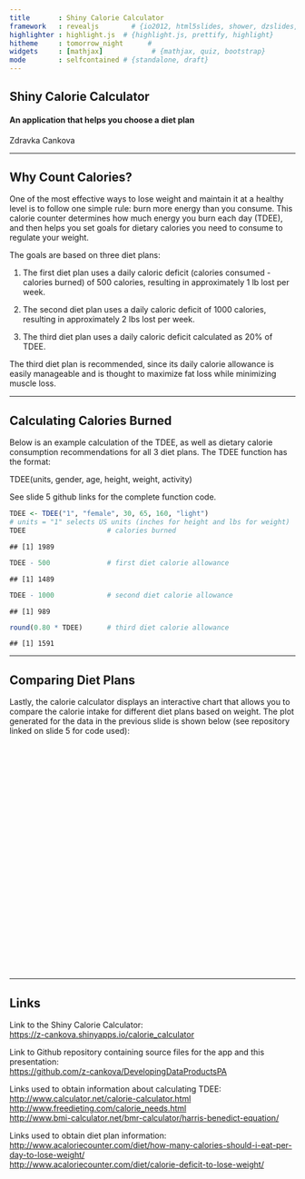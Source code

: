 ```yaml
---
title       : Shiny Calorie Calculator
framework   : revealjs        # {io2012, html5slides, shower, dzslides, ...}
highlighter : highlight.js  # {highlight.js, prettify, highlight}
hitheme     : tomorrow_night      # 
widgets     : [mathjax]            # {mathjax, quiz, bootstrap}
mode        : selfcontained # {standalone, draft}
---
```


## Shiny Calorie Calculator

#### An application that helps you choose a diet plan

Zdravka Cankova

--- 

## Why Count Calories?

One of the most effective ways to lose weight and maintain it
at a healthy level is to follow one simple rule: burn more energy
than you consume. This calorie counter determines how much energy
you burn each day (TDEE), and then helps you set goals for dietary
calories you need to consume to regulate your weight.  

The goals are based on three diet plans:  

1. The first diet plan uses a daily caloric deficit (calories
consumed - calories burned) of 500 calories, resulting in 
approximately 1 lb lost per week.  

2. The second diet plan uses a daily caloric deficit of 1000
calories, resulting in approximately 2 lbs lost per week.  

3. The third diet plan uses a daily caloric deficit calculated
as 20% of TDEE.

The third diet plan is recommended, since its daily calorie 
allowance is easily manageable and is thought to maximize 
fat loss while minimizing muscle loss.

--- 

## Calculating Calories Burned

Below is an example calculation of the TDEE, as well as
dietary calorie consumption recommendations for all 3 diet
plans. The TDEE function has the format:    

TDEE(units, gender, age, height, weight, activity)   

See slide 5 github links for the complete function code. 




```r
TDEE <- TDEE("1", "female", 30, 65, 160, "light")
# units = "1" selects US units (inches for height and lbs for weight)
TDEE                    # calories burned
```

```
## [1] 1989
```

```r
TDEE - 500              # first diet calorie allowance
```

```
## [1] 1489
```

```r
TDEE - 1000             # second diet calorie allowance
```

```
## [1] 989
```

```r
round(0.80 * TDEE)      # third diet calorie allowance
```

```
## [1] 1591
```

---

## Comparing Diet Plans

Lastly, the calorie calculator displays an interactive chart that 
allows you to compare the calorie intake for different diet plans 
based on weight. The plot generated for the data in the previous
slide is shown below (see repository linked on slide 5 for
code used):

<!-- AreaChart generated in R 3.1.1 by googleVis 0.5.8 package -->
<!-- Sat Jun 20 23:44:36 2015 -->


<!-- jsHeader -->
<script type="text/javascript">
 
// jsData 
function gvisDataAreaChartIDcd45dc51999 () {
var data = new google.visualization.DataTable();
var datajson =
[
 [
 "50",
1303,
803,
303,
1042 
],
[
 "51",
1309,
809,
309,
1047 
],
[
 "52",
1316,
816,
316,
1053 
],
[
 "53",
1322,
822,
322,
1058 
],
[
 "54",
1328,
828,
328,
1062 
],
[
 "55",
1334,
834,
334,
1067 
],
[
 "56",
1340,
840,
340,
1072 
],
[
 "57",
1347,
847,
347,
1078 
],
[
 "58",
1353,
853,
353,
1082 
],
[
 "59",
1359,
859,
359,
1087 
],
[
 "60",
1365,
865,
365,
1092 
],
[
 "61",
1372,
872,
372,
1098 
],
[
 "62",
1378,
878,
378,
1102 
],
[
 "63",
1384,
884,
384,
1107 
],
[
 "64",
1390,
890,
390,
1112 
],
[
 "65",
1397,
897,
397,
1118 
],
[
 "66",
1403,
903,
403,
1122 
],
[
 "67",
1409,
909,
409,
1127 
],
[
 "68",
1415,
915,
415,
1132 
],
[
 "69",
1422,
922,
422,
1138 
],
[
 "70",
1428,
928,
428,
1142 
],
[
 "71",
1434,
934,
434,
1147 
],
[
 "72",
1440,
940,
440,
1152 
],
[
 "73",
1446,
946,
446,
1157 
],
[
 "74",
1453,
953,
453,
1162 
],
[
 "75",
1459,
959,
459,
1167 
],
[
 "76",
1465,
965,
465,
1172 
],
[
 "77",
1471,
971,
471,
1177 
],
[
 "78",
1478,
978,
478,
1182 
],
[
 "79",
1484,
984,
484,
1187 
],
[
 "80",
1490,
990,
490,
1192 
],
[
 "81",
1496,
996,
496,
1197 
],
[
 "82",
1503,
1003,
503,
1202 
],
[
 "83",
1509,
1009,
509,
1207 
],
[
 "84",
1515,
1015,
515,
1212 
],
[
 "85",
1521,
1021,
521,
1217 
],
[
 "86",
1528,
1028,
528,
1222 
],
[
 "87",
1534,
1034,
534,
1227 
],
[
 "88",
1540,
1040,
540,
1232 
],
[
 "89",
1546,
1046,
546,
1237 
],
[
 "90",
1553,
1053,
553,
1242 
],
[
 "91",
1559,
1059,
559,
1247 
],
[
 "92",
1565,
1065,
565,
1252 
],
[
 "93",
1571,
1071,
571,
1257 
],
[
 "94",
1577,
1077,
577,
1262 
],
[
 "95",
1584,
1084,
584,
1267 
],
[
 "96",
1590,
1090,
590,
1272 
],
[
 "97",
1596,
1096,
596,
1277 
],
[
 "98",
1602,
1102,
602,
1282 
],
[
 "99",
1609,
1109,
609,
1287 
],
[
 "100",
1615,
1115,
615,
1292 
],
[
 "101",
1621,
1121,
621,
1297 
],
[
 "102",
1627,
1127,
627,
1302 
],
[
 "103",
1634,
1134,
634,
1307 
],
[
 "104",
1640,
1140,
640,
1312 
],
[
 "105",
1646,
1146,
646,
1317 
],
[
 "106",
1652,
1152,
652,
1322 
],
[
 "107",
1659,
1159,
659,
1327 
],
[
 "108",
1665,
1165,
665,
1332 
],
[
 "109",
1671,
1171,
671,
1337 
],
[
 "110",
1677,
1177,
677,
1342 
],
[
 "111",
1683,
1183,
683,
1346 
],
[
 "112",
1690,
1190,
690,
1352 
],
[
 "113",
1696,
1196,
696,
1357 
],
[
 "114",
1702,
1202,
702,
1362 
],
[
 "115",
1708,
1208,
708,
1366 
],
[
 "116",
1715,
1215,
715,
1372 
],
[
 "117",
1721,
1221,
721,
1377 
],
[
 "118",
1727,
1227,
727,
1382 
],
[
 "119",
1733,
1233,
733,
1386 
],
[
 "120",
1740,
1240,
740,
1392 
],
[
 "121",
1746,
1246,
746,
1397 
],
[
 "122",
1752,
1252,
752,
1402 
],
[
 "123",
1758,
1258,
758,
1406 
],
[
 "124",
1765,
1265,
765,
1412 
],
[
 "125",
1771,
1271,
771,
1417 
],
[
 "126",
1777,
1277,
777,
1422 
],
[
 "127",
1783,
1283,
783,
1426 
],
[
 "128",
1790,
1290,
790,
1432 
],
[
 "129",
1796,
1296,
796,
1437 
],
[
 "130",
1802,
1302,
802,
1442 
],
[
 "131",
1808,
1308,
808,
1446 
],
[
 "132",
1814,
1314,
814,
1451 
],
[
 "133",
1821,
1321,
821,
1457 
],
[
 "134",
1827,
1327,
827,
1462 
],
[
 "135",
1833,
1333,
833,
1466 
],
[
 "136",
1839,
1339,
839,
1471 
],
[
 "137",
1846,
1346,
846,
1477 
],
[
 "138",
1852,
1352,
852,
1482 
],
[
 "139",
1858,
1358,
858,
1486 
],
[
 "140",
1864,
1364,
864,
1491 
],
[
 "141",
1871,
1371,
871,
1497 
],
[
 "142",
1877,
1377,
877,
1502 
],
[
 "143",
1883,
1383,
883,
1506 
],
[
 "144",
1889,
1389,
889,
1511 
],
[
 "145",
1896,
1396,
896,
1517 
],
[
 "146",
1902,
1402,
902,
1522 
],
[
 "147",
1908,
1408,
908,
1526 
],
[
 "148",
1914,
1414,
914,
1531 
],
[
 "149",
1920,
1420,
920,
1536 
],
[
 "150",
1927,
1427,
927,
1542 
],
[
 "151",
1933,
1433,
933,
1546 
],
[
 "152",
1939,
1439,
939,
1551 
],
[
 "153",
1945,
1445,
945,
1556 
],
[
 "154",
1952,
1452,
952,
1562 
],
[
 "155",
1958,
1458,
958,
1566 
],
[
 "156",
1964,
1464,
964,
1571 
],
[
 "157",
1970,
1470,
970,
1576 
],
[
 "158",
1977,
1477,
977,
1582 
],
[
 "159",
1983,
1483,
983,
1586 
],
[
 "160",
1989,
1489,
989,
1591 
],
[
 "161",
1995,
1495,
995,
1596 
],
[
 "162",
2002,
1502,
1002,
1602 
],
[
 "163",
2008,
1508,
1008,
1606 
],
[
 "164",
2014,
1514,
1014,
1611 
],
[
 "165",
2020,
1520,
1020,
1616 
],
[
 "166",
2027,
1527,
1027,
1622 
],
[
 "167",
2033,
1533,
1033,
1626 
],
[
 "168",
2039,
1539,
1039,
1631 
],
[
 "169",
2045,
1545,
1045,
1636 
],
[
 "170",
2051,
1551,
1051,
1641 
],
[
 "171",
2058,
1558,
1058,
1646 
],
[
 "172",
2064,
1564,
1064,
1651 
],
[
 "173",
2070,
1570,
1070,
1656 
],
[
 "174",
2076,
1576,
1076,
1661 
],
[
 "175",
2083,
1583,
1083,
1666 
],
[
 "176",
2089,
1589,
1089,
1671 
],
[
 "177",
2095,
1595,
1095,
1676 
],
[
 "178",
2101,
1601,
1101,
1681 
],
[
 "179",
2108,
1608,
1108,
1686 
],
[
 "180",
2114,
1614,
1114,
1691 
],
[
 "181",
2120,
1620,
1120,
1696 
],
[
 "182",
2126,
1626,
1126,
1701 
],
[
 "183",
2133,
1633,
1133,
1706 
],
[
 "184",
2139,
1639,
1139,
1711 
],
[
 "185",
2145,
1645,
1145,
1716 
],
[
 "186",
2151,
1651,
1151,
1721 
],
[
 "187",
2158,
1658,
1158,
1726 
],
[
 "188",
2164,
1664,
1164,
1731 
],
[
 "189",
2170,
1670,
1170,
1736 
],
[
 "190",
2176,
1676,
1176,
1741 
],
[
 "191",
2182,
1682,
1182,
1746 
],
[
 "192",
2189,
1689,
1189,
1751 
],
[
 "193",
2195,
1695,
1195,
1756 
],
[
 "194",
2201,
1701,
1201,
1761 
],
[
 "195",
2207,
1707,
1207,
1766 
],
[
 "196",
2214,
1714,
1214,
1771 
],
[
 "197",
2220,
1720,
1220,
1776 
],
[
 "198",
2226,
1726,
1226,
1781 
],
[
 "199",
2232,
1732,
1232,
1786 
],
[
 "200",
2239,
1739,
1239,
1791 
],
[
 "201",
2245,
1745,
1245,
1796 
],
[
 "202",
2251,
1751,
1251,
1801 
],
[
 "203",
2257,
1757,
1257,
1806 
],
[
 "204",
2264,
1764,
1264,
1811 
],
[
 "205",
2270,
1770,
1270,
1816 
],
[
 "206",
2276,
1776,
1276,
1821 
],
[
 "207",
2282,
1782,
1282,
1826 
],
[
 "208",
2288,
1788,
1288,
1830 
],
[
 "209",
2295,
1795,
1295,
1836 
],
[
 "210",
2301,
1801,
1301,
1841 
],
[
 "211",
2307,
1807,
1307,
1846 
],
[
 "212",
2313,
1813,
1313,
1850 
],
[
 "213",
2320,
1820,
1320,
1856 
],
[
 "214",
2326,
1826,
1326,
1861 
],
[
 "215",
2332,
1832,
1332,
1866 
],
[
 "216",
2338,
1838,
1338,
1870 
],
[
 "217",
2345,
1845,
1345,
1876 
],
[
 "218",
2351,
1851,
1351,
1881 
],
[
 "219",
2357,
1857,
1357,
1886 
],
[
 "220",
2363,
1863,
1363,
1890 
],
[
 "221",
2370,
1870,
1370,
1896 
],
[
 "222",
2376,
1876,
1376,
1901 
],
[
 "223",
2382,
1882,
1382,
1906 
],
[
 "224",
2388,
1888,
1388,
1910 
],
[
 "225",
2395,
1895,
1395,
1916 
],
[
 "226",
2401,
1901,
1401,
1921 
],
[
 "227",
2407,
1907,
1407,
1926 
],
[
 "228",
2413,
1913,
1413,
1930 
],
[
 "229",
2419,
1919,
1419,
1935 
],
[
 "230",
2426,
1926,
1426,
1941 
],
[
 "231",
2432,
1932,
1432,
1946 
],
[
 "232",
2438,
1938,
1438,
1950 
],
[
 "233",
2444,
1944,
1444,
1955 
],
[
 "234",
2451,
1951,
1451,
1961 
],
[
 "235",
2457,
1957,
1457,
1966 
],
[
 "236",
2463,
1963,
1463,
1970 
],
[
 "237",
2469,
1969,
1469,
1975 
],
[
 "238",
2476,
1976,
1476,
1981 
],
[
 "239",
2482,
1982,
1482,
1986 
],
[
 "240",
2488,
1988,
1488,
1990 
],
[
 "241",
2494,
1994,
1494,
1995 
],
[
 "242",
2501,
2001,
1501,
2001 
],
[
 "243",
2507,
2007,
1507,
2006 
],
[
 "244",
2513,
2013,
1513,
2010 
],
[
 "245",
2519,
2019,
1519,
2015 
],
[
 "246",
2525,
2025,
1525,
2020 
],
[
 "247",
2532,
2032,
1532,
2026 
],
[
 "248",
2538,
2038,
1538,
2030 
],
[
 "249",
2544,
2044,
1544,
2035 
],
[
 "250",
2550,
2050,
1550,
2040 
],
[
 "251",
2557,
2057,
1557,
2046 
],
[
 "252",
2563,
2063,
1563,
2050 
],
[
 "253",
2569,
2069,
1569,
2055 
],
[
 "254",
2575,
2075,
1575,
2060 
],
[
 "255",
2582,
2082,
1582,
2066 
],
[
 "256",
2588,
2088,
1588,
2070 
],
[
 "257",
2594,
2094,
1594,
2075 
],
[
 "258",
2600,
2100,
1600,
2080 
],
[
 "259",
2607,
2107,
1607,
2086 
],
[
 "260",
2613,
2113,
1613,
2090 
],
[
 "261",
2619,
2119,
1619,
2095 
],
[
 "262",
2625,
2125,
1625,
2100 
],
[
 "263",
2632,
2132,
1632,
2106 
],
[
 "264",
2638,
2138,
1638,
2110 
],
[
 "265",
2644,
2144,
1644,
2115 
],
[
 "266",
2650,
2150,
1650,
2120 
],
[
 "267",
2656,
2156,
1656,
2125 
],
[
 "268",
2663,
2163,
1663,
2130 
],
[
 "269",
2669,
2169,
1669,
2135 
],
[
 "270",
2675,
2175,
1675,
2140 
],
[
 "271",
2681,
2181,
1681,
2145 
],
[
 "272",
2688,
2188,
1688,
2150 
],
[
 "273",
2694,
2194,
1694,
2155 
],
[
 "274",
2700,
2200,
1700,
2160 
],
[
 "275",
2706,
2206,
1706,
2165 
],
[
 "276",
2713,
2213,
1713,
2170 
],
[
 "277",
2719,
2219,
1719,
2175 
],
[
 "278",
2725,
2225,
1725,
2180 
],
[
 "279",
2731,
2231,
1731,
2185 
],
[
 "280",
2738,
2238,
1738,
2190 
],
[
 "281",
2744,
2244,
1744,
2195 
],
[
 "282",
2750,
2250,
1750,
2200 
],
[
 "283",
2756,
2256,
1756,
2205 
],
[
 "284",
2762,
2262,
1762,
2210 
],
[
 "285",
2769,
2269,
1769,
2215 
],
[
 "286",
2775,
2275,
1775,
2220 
],
[
 "287",
2781,
2281,
1781,
2225 
],
[
 "288",
2787,
2287,
1787,
2230 
],
[
 "289",
2794,
2294,
1794,
2235 
],
[
 "290",
2800,
2300,
1800,
2240 
],
[
 "291",
2806,
2306,
1806,
2245 
],
[
 "292",
2812,
2312,
1812,
2250 
],
[
 "293",
2819,
2319,
1819,
2255 
],
[
 "294",
2825,
2325,
1825,
2260 
],
[
 "295",
2831,
2331,
1831,
2265 
],
[
 "296",
2837,
2337,
1837,
2270 
],
[
 "297",
2844,
2344,
1844,
2275 
],
[
 "298",
2850,
2350,
1850,
2280 
],
[
 "299",
2856,
2356,
1856,
2285 
],
[
 "300",
2862,
2362,
1862,
2290 
],
[
 "301",
2869,
2369,
1869,
2295 
],
[
 "302",
2875,
2375,
1875,
2300 
],
[
 "303",
2881,
2381,
1881,
2305 
],
[
 "304",
2887,
2387,
1887,
2310 
],
[
 "305",
2893,
2393,
1893,
2314 
],
[
 "306",
2900,
2400,
1900,
2320 
],
[
 "307",
2906,
2406,
1906,
2325 
],
[
 "308",
2912,
2412,
1912,
2330 
],
[
 "309",
2918,
2418,
1918,
2334 
],
[
 "310",
2925,
2425,
1925,
2340 
],
[
 "311",
2931,
2431,
1931,
2345 
],
[
 "312",
2937,
2437,
1937,
2350 
],
[
 "313",
2943,
2443,
1943,
2354 
],
[
 "314",
2950,
2450,
1950,
2360 
],
[
 "315",
2956,
2456,
1956,
2365 
],
[
 "316",
2962,
2462,
1962,
2370 
],
[
 "317",
2968,
2468,
1968,
2374 
],
[
 "318",
2975,
2475,
1975,
2380 
],
[
 "319",
2981,
2481,
1981,
2385 
],
[
 "320",
2987,
2487,
1987,
2390 
],
[
 "321",
2993,
2493,
1993,
2394 
],
[
 "322",
2999,
2499,
1999,
2399 
],
[
 "323",
3006,
2506,
2006,
2405 
],
[
 "324",
3012,
2512,
2012,
2410 
],
[
 "325",
3018,
2518,
2018,
2414 
],
[
 "326",
3024,
2524,
2024,
2419 
],
[
 "327",
3031,
2531,
2031,
2425 
],
[
 "328",
3037,
2537,
2037,
2430 
],
[
 "329",
3043,
2543,
2043,
2434 
],
[
 "330",
3049,
2549,
2049,
2439 
],
[
 "331",
3056,
2556,
2056,
2445 
],
[
 "332",
3062,
2562,
2062,
2450 
],
[
 "333",
3068,
2568,
2068,
2454 
],
[
 "334",
3074,
2574,
2074,
2459 
],
[
 "335",
3081,
2581,
2081,
2465 
],
[
 "336",
3087,
2587,
2087,
2470 
],
[
 "337",
3093,
2593,
2093,
2474 
],
[
 "338",
3099,
2599,
2099,
2479 
],
[
 "339",
3106,
2606,
2106,
2485 
],
[
 "340",
3112,
2612,
2112,
2490 
],
[
 "341",
3118,
2618,
2118,
2494 
],
[
 "342",
3124,
2624,
2124,
2499 
],
[
 "343",
3130,
2630,
2130,
2504 
],
[
 "344",
3137,
2637,
2137,
2510 
],
[
 "345",
3143,
2643,
2143,
2514 
],
[
 "346",
3149,
2649,
2149,
2519 
],
[
 "347",
3155,
2655,
2155,
2524 
],
[
 "348",
3162,
2662,
2162,
2530 
],
[
 "349",
3168,
2668,
2168,
2534 
],
[
 "350",
3174,
2674,
2174,
2539 
],
[
 "351",
3180,
2680,
2180,
2544 
],
[
 "352",
3187,
2687,
2187,
2550 
],
[
 "353",
3193,
2693,
2193,
2554 
],
[
 "354",
3199,
2699,
2199,
2559 
],
[
 "355",
3205,
2705,
2205,
2564 
],
[
 "356",
3212,
2712,
2212,
2570 
],
[
 "357",
3218,
2718,
2218,
2574 
],
[
 "358",
3224,
2724,
2224,
2579 
],
[
 "359",
3230,
2730,
2230,
2584 
],
[
 "360",
3236,
2736,
2236,
2589 
],
[
 "361",
3243,
2743,
2243,
2594 
],
[
 "362",
3249,
2749,
2249,
2599 
],
[
 "363",
3255,
2755,
2255,
2604 
],
[
 "364",
3261,
2761,
2261,
2609 
],
[
 "365",
3268,
2768,
2268,
2614 
],
[
 "366",
3274,
2774,
2274,
2619 
],
[
 "367",
3280,
2780,
2280,
2624 
],
[
 "368",
3286,
2786,
2286,
2629 
],
[
 "369",
3293,
2793,
2293,
2634 
],
[
 "370",
3299,
2799,
2299,
2639 
],
[
 "371",
3305,
2805,
2305,
2644 
],
[
 "372",
3311,
2811,
2311,
2649 
],
[
 "373",
3318,
2818,
2318,
2654 
],
[
 "374",
3324,
2824,
2324,
2659 
],
[
 "375",
3330,
2830,
2330,
2664 
],
[
 "376",
3336,
2836,
2336,
2669 
],
[
 "377",
3343,
2843,
2343,
2674 
],
[
 "378",
3349,
2849,
2349,
2679 
],
[
 "379",
3355,
2855,
2355,
2684 
],
[
 "380",
3361,
2861,
2361,
2689 
],
[
 "381",
3367,
2867,
2367,
2694 
],
[
 "382",
3374,
2874,
2374,
2699 
],
[
 "383",
3380,
2880,
2380,
2704 
],
[
 "384",
3386,
2886,
2386,
2709 
],
[
 "385",
3392,
2892,
2392,
2714 
],
[
 "386",
3399,
2899,
2399,
2719 
],
[
 "387",
3405,
2905,
2405,
2724 
],
[
 "388",
3411,
2911,
2411,
2729 
],
[
 "389",
3417,
2917,
2417,
2734 
],
[
 "390",
3424,
2924,
2424,
2739 
],
[
 "391",
3430,
2930,
2430,
2744 
],
[
 "392",
3436,
2936,
2436,
2749 
],
[
 "393",
3442,
2942,
2442,
2754 
],
[
 "394",
3449,
2949,
2449,
2759 
],
[
 "395",
3455,
2955,
2455,
2764 
],
[
 "396",
3461,
2961,
2461,
2769 
],
[
 "397",
3467,
2967,
2467,
2774 
],
[
 "398",
3473,
2973,
2473,
2778 
],
[
 "399",
3480,
2980,
2480,
2784 
],
[
 "400",
3486,
2986,
2486,
2789 
],
[
 "401",
3492,
2992,
2492,
2794 
],
[
 "402",
3498,
2998,
2498,
2798 
],
[
 "403",
3505,
3005,
2505,
2804 
],
[
 "404",
3511,
3011,
2511,
2809 
],
[
 "405",
3517,
3017,
2517,
2814 
],
[
 "406",
3523,
3023,
2523,
2818 
],
[
 "407",
3530,
3030,
2530,
2824 
],
[
 "408",
3536,
3036,
2536,
2829 
],
[
 "409",
3542,
3042,
2542,
2834 
],
[
 "410",
3548,
3048,
2548,
2838 
],
[
 "411",
3555,
3055,
2555,
2844 
],
[
 "412",
3561,
3061,
2561,
2849 
],
[
 "413",
3567,
3067,
2567,
2854 
],
[
 "414",
3573,
3073,
2573,
2858 
],
[
 "415",
3580,
3080,
2580,
2864 
],
[
 "416",
3586,
3086,
2586,
2869 
],
[
 "417",
3592,
3092,
2592,
2874 
],
[
 "418",
3598,
3098,
2598,
2878 
],
[
 "419",
3604,
3104,
2604,
2883 
],
[
 "420",
3611,
3111,
2611,
2889 
],
[
 "421",
3617,
3117,
2617,
2894 
],
[
 "422",
3623,
3123,
2623,
2898 
],
[
 "423",
3629,
3129,
2629,
2903 
],
[
 "424",
3636,
3136,
2636,
2909 
],
[
 "425",
3642,
3142,
2642,
2914 
],
[
 "426",
3648,
3148,
2648,
2918 
],
[
 "427",
3654,
3154,
2654,
2923 
],
[
 "428",
3661,
3161,
2661,
2929 
],
[
 "429",
3667,
3167,
2667,
2934 
],
[
 "430",
3673,
3173,
2673,
2938 
],
[
 "431",
3679,
3179,
2679,
2943 
],
[
 "432",
3686,
3186,
2686,
2949 
],
[
 "433",
3692,
3192,
2692,
2954 
],
[
 "434",
3698,
3198,
2698,
2958 
],
[
 "435",
3704,
3204,
2704,
2963 
],
[
 "436",
3710,
3210,
2710,
2968 
],
[
 "437",
3717,
3217,
2717,
2974 
],
[
 "438",
3723,
3223,
2723,
2978 
],
[
 "439",
3729,
3229,
2729,
2983 
],
[
 "440",
3735,
3235,
2735,
2988 
],
[
 "441",
3742,
3242,
2742,
2994 
],
[
 "442",
3748,
3248,
2748,
2998 
],
[
 "443",
3754,
3254,
2754,
3003 
],
[
 "444",
3760,
3260,
2760,
3008 
],
[
 "445",
3767,
3267,
2767,
3014 
],
[
 "446",
3773,
3273,
2773,
3018 
],
[
 "447",
3779,
3279,
2779,
3023 
],
[
 "448",
3785,
3285,
2785,
3028 
],
[
 "449",
3792,
3292,
2792,
3034 
],
[
 "450",
3798,
3298,
2798,
3038 
],
[
 "451",
3804,
3304,
2804,
3043 
],
[
 "452",
3810,
3310,
2810,
3048 
],
[
 "453",
3817,
3317,
2817,
3054 
],
[
 "454",
3823,
3323,
2823,
3058 
],
[
 "455",
3829,
3329,
2829,
3063 
],
[
 "456",
3835,
3335,
2835,
3068 
],
[
 "457",
3841,
3341,
2841,
3073 
],
[
 "458",
3848,
3348,
2848,
3078 
],
[
 "459",
3854,
3354,
2854,
3083 
],
[
 "460",
3860,
3360,
2860,
3088 
],
[
 "461",
3866,
3366,
2866,
3093 
],
[
 "462",
3873,
3373,
2873,
3098 
],
[
 "463",
3879,
3379,
2879,
3103 
],
[
 "464",
3885,
3385,
2885,
3108 
],
[
 "465",
3891,
3391,
2891,
3113 
],
[
 "466",
3898,
3398,
2898,
3118 
],
[
 "467",
3904,
3404,
2904,
3123 
],
[
 "468",
3910,
3410,
2910,
3128 
],
[
 "469",
3916,
3416,
2916,
3133 
],
[
 "470",
3923,
3423,
2923,
3138 
],
[
 "471",
3929,
3429,
2929,
3143 
],
[
 "472",
3935,
3435,
2935,
3148 
],
[
 "473",
3941,
3441,
2941,
3153 
],
[
 "474",
3947,
3447,
2947,
3158 
],
[
 "475",
3954,
3454,
2954,
3163 
],
[
 "476",
3960,
3460,
2960,
3168 
],
[
 "477",
3966,
3466,
2966,
3173 
],
[
 "478",
3972,
3472,
2972,
3178 
],
[
 "479",
3979,
3479,
2979,
3183 
],
[
 "480",
3985,
3485,
2985,
3188 
],
[
 "481",
3991,
3491,
2991,
3193 
],
[
 "482",
3997,
3497,
2997,
3198 
],
[
 "483",
4004,
3504,
3004,
3203 
],
[
 "484",
4010,
3510,
3010,
3208 
],
[
 "485",
4016,
3516,
3016,
3213 
],
[
 "486",
4022,
3522,
3022,
3218 
],
[
 "487",
4029,
3529,
3029,
3223 
],
[
 "488",
4035,
3535,
3035,
3228 
],
[
 "489",
4041,
3541,
3041,
3233 
],
[
 "490",
4047,
3547,
3047,
3238 
],
[
 "491",
4054,
3554,
3054,
3243 
],
[
 "492",
4060,
3560,
3060,
3248 
],
[
 "493",
4066,
3566,
3066,
3253 
],
[
 "494",
4072,
3572,
3072,
3258 
],
[
 "495",
4078,
3578,
3078,
3262 
],
[
 "496",
4085,
3585,
3085,
3268 
],
[
 "497",
4091,
3591,
3091,
3273 
],
[
 "498",
4097,
3597,
3097,
3278 
],
[
 "499",
4103,
3603,
3103,
3282 
],
[
 "500",
4110,
3610,
3110,
3288 
] 
];
data.addColumn('string','Weight');
data.addColumn('number','Maintenance');
data.addColumn('number','Diet 1');
data.addColumn('number','Diet 2');
data.addColumn('number','Diet 3');
data.addRows(datajson);
return(data);
}
 
// jsDrawChart
function drawChartAreaChartIDcd45dc51999() {
var data = gvisDataAreaChartIDcd45dc51999();
var options = {};
options["allowHtml"] = true;
options["height"] =    400;
options["width"] =    900;
options["chartArea"] = {width: '75%'};
options["vAxes"] = [{title:'Calories',
                                     format:'#,###',
                                     textPosition: 'out'}];
options["hAxes"] = [{title:'Weight',
                                     textPosition: 'out'}];
options["legend"] = {position: 'top'};
options["areaOpacity"] =    0.3;
options["focusTarget"] = "category";

    var chart = new google.visualization.AreaChart(
    document.getElementById('AreaChartIDcd45dc51999')
    );
    chart.draw(data,options);
    

}
  
 
// jsDisplayChart
(function() {
var pkgs = window.__gvisPackages = window.__gvisPackages || [];
var callbacks = window.__gvisCallbacks = window.__gvisCallbacks || [];
var chartid = "corechart";
  
// Manually see if chartid is in pkgs (not all browsers support Array.indexOf)
var i, newPackage = true;
for (i = 0; newPackage && i < pkgs.length; i++) {
if (pkgs[i] === chartid)
newPackage = false;
}
if (newPackage)
  pkgs.push(chartid);
  
// Add the drawChart function to the global list of callbacks
callbacks.push(drawChartAreaChartIDcd45dc51999);
})();
function displayChartAreaChartIDcd45dc51999() {
  var pkgs = window.__gvisPackages = window.__gvisPackages || [];
  var callbacks = window.__gvisCallbacks = window.__gvisCallbacks || [];
  window.clearTimeout(window.__gvisLoad);
  // The timeout is set to 100 because otherwise the container div we are
  // targeting might not be part of the document yet
  window.__gvisLoad = setTimeout(function() {
  var pkgCount = pkgs.length;
  google.load("visualization", "1", { packages:pkgs, callback: function() {
  if (pkgCount != pkgs.length) {
  // Race condition where another setTimeout call snuck in after us; if
  // that call added a package, we must not shift its callback
  return;
}
while (callbacks.length > 0)
callbacks.shift()();
} });
}, 100);
}
 
// jsFooter
</script>
 
<!-- jsChart -->  
<script type="text/javascript" src="https://www.google.com/jsapi?callback=displayChartAreaChartIDcd45dc51999"></script>
 
<!-- divChart -->
  
<div id="AreaChartIDcd45dc51999" 
  style="width: 900; height: 400;">
</div>

---

## Links

Link to the Shiny Calorie Calculator:  
https://z-cankova.shinyapps.io/calorie_calculator

Link to Github repository containing source files for the app and this
presentation:  
https://github.com/z-cankova/DevelopingDataProductsPA

Links used to obtain information about calculating TDEE:  
http://www.calculator.net/calorie-calculator.html  
http://www.freedieting.com/calorie_needs.html  
http://www.bmi-calculator.net/bmr-calculator/harris-benedict-equation/  

Links used to obtain diet plan information:  
http://www.acaloriecounter.com/diet/how-many-calories-should-i-eat-per-day-to-lose-weight/  
http://www.acaloriecounter.com/diet/calorie-deficit-to-lose-weight/  
